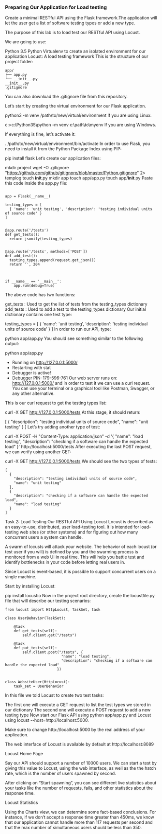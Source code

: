 ### Preparing Our Application for Load testing
Create a minimal RESTful API using the Flask framework.The application will let the user get a list of software testing types or add a new type.

The purpose of this lab is to load test our RESTful API using Locust.

We are going to use:

Python 3.5
Python Virtualenv to create an isolated environment for our application
Locust: A load testing framework
This is the structure of our project folder:
```
app/
├── app.py
└── __init__.py
__init__.py
.gitignore
```
You can also download the .gitignore file from this repository.

Let’s start by creating the virtual environment for our Flask application.

python3 -m venv /path/to/new/virtual/environment
If you are using Linux.

c:\>c:\Python35\python -m venv c:\path\to\myenv
If you are using Windows.

If everything is fine, let’s activate it:

. /path/to/new/virtual/environment/bin/activate
In order to use Flask, you need to install it from the Python Package Index using PIP:

pip install flask
Let’s create our application files:

mkdir project
wget -O .gitignore "https://github.com/github/gitignore/blob/master/Python.gitignore" 2> templog
touch __init__.py
mkdir app
touch app/app.py
touch app/__init__.py
Paste this code inside the app.py file:

```from flask import Flask, jsonify, request

app = Flask(__name__)

testing_types = [
  { 'name': 'unit testing', 'description': 'testing individual units of source code' }
]


@app.route('/tests')
def get_tests():
  return jsonify(testing_types)


@app.route('/tests', methods=['POST'])
def add_test():
  testing_types.append(request.get_json())
  return '', 204
  
  
  
if __name__ == '__main__':
    app.run(debug=True)  
```
    
The above code has two functions:

get_tests : Used to get the list of tests from the testing_types dictionary
add_tests : Used to add a test to the testing_types dictionary
Our initial dictionary contains one test type:

testing_types = [
  { 'name': 'unit testing', 'description': 'testing individual units of source code' }
]
In order to run our API, type:

python app/app.py
You should see something similar to the following output:

python app/app.py 
 * Running on http://127.0.0.1:5000/ 
 * Restarting with stat
 * Debugger is active!
 * Debugger PIN: 179-596-761
Our web server runs on: http://127.0.0.1:5000/ and in order to test it we can use a curl request. You can use your terminal or a graphical tool like Postman, Swagger, or any other alternative.

This is our curl request to get the testing types list:

curl -X GET  http://127.0.0.1:5000/tests
At this stage, it should return:

[
  {
    "description": "testing individual units of source code", 
    "name": "unit testing"
  }
]
Let’s try adding another type of test:

curl -X POST -H "Content-Type: application/json" -d '{
  "name": "load testing",
  "description": "checking if a software can handle the expected load"
}' http://localhost:5000/tests
After executing the last POST request, we can verify using another GET:

curl -X GET  http://127.0.0.1:5000/tests
We should see the two types of tests:
```
[
  {
    "description": "testing individual units of source code", 
    "name": "unit testing"
  }, 
  {
    "description": "checking if a software can handle the expected load", 
    "name": "load testing"
  }
]
```
Task 2: Load Testing Our RESTful API Using Locust
Locust is described as an easy-to-use, distributed, user load-testing tool. It is intended for load-testing web sites (or other systems) and for figuring out how many concurrent users a system can handle.

A swarm of locusts will attack your website. The behavior of each locust (or test user if you will) is defined by you and the swarming process is monitored from a web UI in real time. This will help you battle test and identify bottlenecks in your code before letting real users in.

Since Locust is event-based, it is possible to support concurrent users on a single machine.

Start by installing Locust:

pip install locustio
Now in the project root directory, create the locustfile.py file that will describe our testing scenarios:
```
from locust import HttpLocust, TaskSet, task

class UserBehavior(TaskSet):

    @task
    def get_tests(self):
        self.client.get("/tests")
        
    @task
    def put_tests(self):
        self.client.post("/tests", {
						  "name": "load testing",
						  "description": "checking if a software can handle the expected load"
						})
        

class WebsiteUser(HttpLocust):
    task_set = UserBehavior
```    
In this file we told Locust to create two test tasks:

The first one will execute a GET request to list the test types we stored in our dictionary
The second one will execute a POST request to add a new testing type
Now start our Flask API using python app/app.py and Locust using locust --host=http://localhost:5000.

Make sure to change http://localhost:5000 by the real address of your application.

The web interface of Locust is available by default at http://localhost:8089

Locust Home Page

Say our API should support a number of 10000 users. We can start a test by giving this value to Locust, using the web interface, as well as the the hatch rate, which is the number of users spawned by second.

After clicking on “Start spawning”, you can see different live statistics about your tasks like the number of requests, fails, and other statistics about the response time.

Locust Statistics

Using the Charts view, we can determine some fact-based conclusions. For instance, if we don’t accept a response time greater than 450ms, we know that our application cannot handle more than 117 requests per second and that the max number of simultaneous users should be less than 350.

